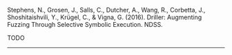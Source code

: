 Stephens, N., Grosen, J., Salls, C., Dutcher, A., Wang, R., Corbetta, J., Shoshitaishvili, Y., Krügel, C., & Vigna, G. (2016). Driller: Augmenting Fuzzing Through Selective Symbolic Execution. NDSS.

TODO

<hr/>
